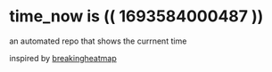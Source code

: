 # time_now is (( 1693584000487 ))

an automated repo that shows the currnent time

inspired by [breakingheatmap](https://github.com/breakingheatmap/breakingheatmap)